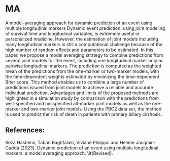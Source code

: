 # MA
A model-averaging approach for dynamic prediction of an event using multiple longitudinal markers
Dynamic event  prediction, using joint modeling of survival time and longitudinal variables, is extremely useful in personalized medicine. However, the estimation of joint models including many longitudinal markers is still a computational challenge because of the high number of random effects and parameters to be estimated. In this paper, we propose a model averaging strategy to combine predictions from several joint models for the event, including one longitudinal marker only   or pairwise longitudinal markers. The prediction is computed as the weighted mean of the predictions from the one-marker or two-marker  models, with the time-dependent weights estimated by minimizing the time-dependent Brier score. This method enables us to combine a large number of predictions issued from joint models to achieve a reliable and accurate individual prediction. Advantages and limits of the proposed methods are highlighted in a simulation study by comparison with the predictions from well-specified and misspecified all-marker joint models as well as the one-marker  and two-marker  joint models. Using the PBC2 data set, the method is used to predict the risk of death in patients with primary biliary cirrhosis.


## References: 

Reza Hashemi, Taban Baghfalaki, Viviane Philipps and Helene Jacqmin-Gadda (2023). Dynamic prediction of an event using multiple longitudinal markers: a model averaging approach. \it{Revised}.



